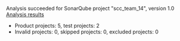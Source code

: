 Analysis succeeded for SonarQube project "scc_team_14", version 1.0 [Analysis results](https://sonarcloud.io/dashboard/index/scc_team_14)
- Product projects: 5, test projects: 2
- Invalid projects: 0, skipped projects: 0, excluded projects: 0
